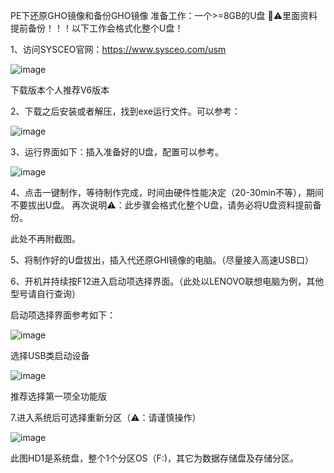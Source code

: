 PE下还原GHO镜像和备份GHO镜像
准备工作：一个>=8GB的U盘 📢⚠️里面资料提前备份！！！以下工作会格式化整个U盘！

1、访问SYSCEO官网：https://www.sysceo.com/usm
   
   ![image](https://github.com/HFMisc/anxiaohundemao/assets/45294062/474b49b0-3cef-4431-a669-7ffaf9625948)
   
   下载版本个人推荐V6版本

2、下载之后安装或者解压，找到exe运行文件。可以参考：

   ![image](https://github.com/HFMisc/anxiaohundemao/assets/45294062/573741c8-a3a9-44e5-8776-9f8da78b3540)
   
3、运行界面如下：插入准备好的U盘，配置可以参考。

   ![image](https://github.com/HFMisc/anxiaohundemao/assets/45294062/072bc09b-5987-4d8e-9384-ba48cdfd664c)
   
4、点击一键制作，等待制作完成，时间由硬件性能决定（20-30min不等），期间不要拔出U盘。 再次说明⚠️：此步骤会格式化整个U盘，请务必将U盘资料提前备份。

  此处不再附截图。

5、将制作好的U盘拔出，插入代还原GHI镜像的电脑。（尽量接入高速USB口）

6、开机并持续按F12进入启动项选择界面。（此处以LENOVO联想电脑为例，其他型号请自行查询）

   启动项选择界面参考如下：
   
   ![image](https://github.com/HFMisc/anxiaohundemao/assets/45294062/82647596-3d16-4fac-947e-dbc9884e66d9)
   
   选择USB类启动设备
   
   ![image](https://github.com/HFMisc/anxiaohundemao/assets/45294062/84d471dd-75b5-4fe0-98d4-8ea7b4ed3753)
   
   推荐选择第一项全功能版
   
7.进入系统后可选择重新分区（⚠️：请谨慎操作）

  ![image](https://github.com/HFMisc/anxiaohundemao/assets/45294062/d18c878e-9b33-420d-9198-aa5d05ddfad6)
  
  此图HD1是系统盘，整个1个分区OS（F:)，其它为数据存储盘及存储分区。
  


